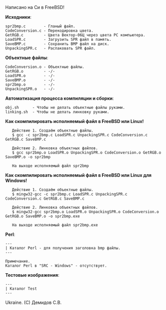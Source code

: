 Написано на Си в FreeBSD!

**Исходники**:

    spr2bmp.c        - Гланый файл.
    CodeConversion.c - Перекодировка цвета.
    GetRGB.c         - Цвета Вектор-06Ц через цвета PC компьютера.
    LoadSPR.c        - Загрузить SPR файл в память.
    SaveBMP.c        - Сохранить BMP файл на диск.
    UnpackingSPR.c   - Распаковать SPR файл.

**Объектные файлы**:

    CodeConversion.o - Объектные файлы.
    GetRGB.o         - -/-
    LoadSPR.o        - -/-
    SaveBMP.o        - -/-
    spr2bmp.o        - -/-
    UnpackingSPR.o   - -/-

**Автоматизация процесса компиляции и сборки**:

    obj.sh      - Чтобы не делать объектные файлы руками.
    linking.sh  - Чтобы не делать линковку руками.

**Как скомпилировать исполняемый файл в FreeBSD или Linux!**
 
       Действие 1. Создаём объектные файлы.
       $ gcc -c spr2bmp.c LoadSPR.c UnpackingSPR.c CodeConversion.c GetRGB.c SaveBMP.c

       Действие 2. Линковка объектных файлов.
       $ gcc spr2bmp.o LoadSPR.o UnpackingSPR.o CodeConversion.o GetRGB.o SaveBMP.o -o spr2bmp

       На выходе исполняемый файл spr2bmp

**Как скомпилировать исполняемый файл в FreeBSD или Linux для Windows!**

       Действие 1. Создаём объектные файлы.
       $ mingw32-gcc -c spr2bmp.c LoadSPR.c UnpackingSPR.c CodeConversion.c GetRGB.c SaveBMP.c

       Действие 2. Линковка объектных файлов.
       $ mingw32-gcc spr2bmp.o LoadSPR.o UnpackingSPR.o CodeConversion.o GetRGB.o SaveBMP.o -o spr2bmp.exe

       На выходе исполняемый файл spr2bmp.exe

**Perl**:    
    
    ---
    | Каталог Perl - для получения заголовка bmp файлы.
    ---

    Примечание.
    Каталог Perl в "SRC - Windows" - отсутствует.

**Тестовые изображения**:

    ---
    | Каталог Test
    ---

Ukraine. (C) Демидов С.В.
